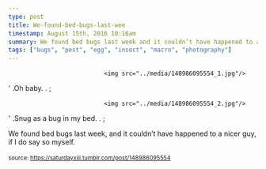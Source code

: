 ```yaml
---
type: post
title: We-found-bed-bugs-last-wee
timestamp: August 15th, 2016 10:16am
summary: We found bed bugs last week and it couldn’t have happened to a nicer guy if I do say so myselfp 
tags: ["bugs", "pest", "egg", "insect", "macro", "photography"]
---
```



                               <img src="../media/148986095554_1.jpg"/>
                           

                                                           
' .Oh baby.  . 
;
                                                                                                                           

                               <img src="../media/148986095554_2.jpg"/>
                           

                                                           
' .Snug as a bug in my bed.  . 
;
                                                                                                                      
We found bed bugs last week, and it couldn’t have happened to a nicer guy, if I do say so myself.
 
                                    
                
                
                
                
                                
<small>source: https://saturdayxiii.tumblr.com/post/148986095554</small>